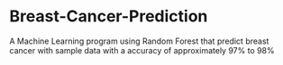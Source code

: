 # Breast-Cancer-Prediction
A Machine Learning program using Random Forest that predict breast cancer with sample data with a accuracy of approximately 97% to 98%
